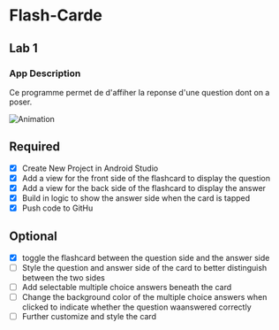 ﻿# Flash-Carde

## Lab 1
### App Description
Ce programme permet de d'affiher la reponse d'une question dont on a poser.

![Animation](https://github.com/user-attachments/assets/4641352f-83b9-4684-a488-4bb04cc23294)


## Required
- [x] Create New Project in Android Studio
- [x] Add a view for the front side of the flashcard to display the question
- [x] Add a view for the back side of the flashcard to display the answer
- [x] Build in logic to show the answer side when the card is tapped
- [x] Push code to GitHu
## Optional
- [x] toggle the flashcard between the question side and the answer side
- [ ] Style the question and answer side of the card to better distinguish between the two sides
- [ ] Add selectable multiple choice answers beneath the card
- [ ] Change the background color of the multiple choice answers when clicked to indicate whether the question waanswered correctly
- [ ] Further customize and style the card
